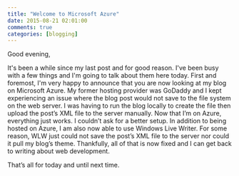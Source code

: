 ```yaml
---
title: "Welcome to Microsoft Azure"
date: 2015-08-21 02:01:00
comments: true
categories: [blogging]
---
```


Good evening,

It's been a while since my last post and for good reason. I've been busy with a few things and I'm going to talk about them here today. First and foremost, I'm very happy to announce that you are now looking at my blog on Microsoft Azure. My former hosting provider was GoDaddy and I kept experiencing an issue where the blog post would not save to the file system on the web server. I was having to run the blog locally to create the file then upload the post’s XML file to the server manually. Now that I’m on Azure, everything just works. I couldn’t ask for a better setup. In addition to being hosted on Azure, I am also now able to use Windows Live Writer. For some reason, WLW just could not save the post’s XML file to the server nor could it pull my blog’s theme. Thankfully, all of that is now fixed and I can get back to writing about web development.

That’s all for today and until next time.
